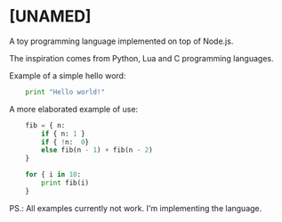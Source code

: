 [UNAMED]
========

A toy programming language implemented on top of Node.js.

The inspiration comes from Python, Lua and C programming languages.

Example of a simple hello word:

```python
    print "Hello world!"
```

A more elaborated example of use:

```python
    fib = { n:
        if { n: 1 }
        if { !n:  0}
        else fib(n - 1) + fib(n - 2)
    }

    for { i in 10:
        print fib(i)
    }
```

PS.: All examples currently not work. I'm implementing the language.
